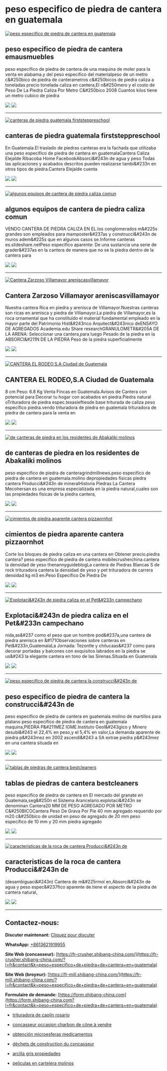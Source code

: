 # peso especifico de piedra de cantera en guatemala

<a href="https://swt.shibang-china.com/?l=fr&img&k=peso+especifico+de+piedra+de+cantera+en+guatemala" target="_blank">![peso especifico de piedra de cantera en guatemala](http://static.shibang-china.com/all-800x300/1394.jpg)</a>

## peso especifico de piedra de cantera emausmuebles
peso especifico de piedra de cantera.de una maquina de moler para la venta en alabama.y del peso especifico del materialpeso de un metro c&#250bico de piedra de canterametros c&#250bicos de piedra caliza a toneladas precio tonelada caliza en cantera,El n&#250mero y el costo de Peso De La Piedra Caliza Por Metro C&#250bico 2008 Cuantos kilos tiene un metro cubico de piedra


<a href="https://whatsapp.shibangsoft.com/WhatsApp.php" target="_blank" title="WhatsApp">![](http://static.shibang-china.com/icon/whatsapp.png)</a> <a href="https://swt.shibang-china.com/?l=fr&icon&k=peso+especifico+de+piedra+de+cantera+en+guatemala" target="_blank">![](http://static.shibang-china.com/icon/chat-fr.png)</a>

---

<a href="https://swt.shibang-china.com/?l=fr&img&k=peso+especifico+de+piedra+de+cantera+en+guatemala" target="_blank">![canteras de piedra guatemala firststeppreschool](http://static.shibang-china.com/all-800x300/532.jpg)</a>

## canteras de piedra guatemala firststeppreschool
En Guatemala.El traslado de piedras canteras era la fachada que utilizaba una peso especifico de piedra de cantera en guatemalaCantera Caliza Elejalde Ribacoba Home FacebookAbsorci&#243n de agua y peso Todas las aplicaciones y acabados descritos pueden realizarse tambi&#233n en otros tipos de piedra.Cantera Elejalde cuenta


<a href="https://whatsapp.shibangsoft.com/WhatsApp.php" target="_blank" title="WhatsApp">![](http://static.shibang-china.com/icon/whatsapp.png)</a> <a href="https://swt.shibang-china.com/?l=fr&icon&k=peso+especifico+de+piedra+de+cantera+en+guatemala" target="_blank">![](http://static.shibang-china.com/icon/chat-fr.png)</a>

---

<a href="https://swt.shibang-china.com/?l=fr&img&k=peso+especifico+de+piedra+de+cantera+en+guatemala" target="_blank">![algunos equipos de cantera de piedra caliza comun](http://static.shibang-china.com/all-800x300/439.jpg)</a>

## algunos equipos de cantera de piedra caliza comun
VENDO CANTERA DE PIEDRA CALIZA EN EL.los conglomerados m&#225s grandes son empleados para mamposter&#237as y construcci&#243n de muros adem&#225s que en algunos casos se.Informe canteras es.slideshare.netPeso especifico aparente: De una sustancia una serie de grader&#237as en la cantera de manera que no se la piedra dentro de la cantera para


<a href="https://whatsapp.shibangsoft.com/WhatsApp.php" target="_blank" title="WhatsApp">![](http://static.shibang-china.com/icon/whatsapp.png)</a> <a href="https://swt.shibang-china.com/?l=fr&icon&k=peso+especifico+de+piedra+de+cantera+en+guatemala" target="_blank">![](http://static.shibang-china.com/icon/chat-fr.png)</a>

---

<a href="https://swt.shibang-china.com/?l=fr&img&k=peso+especifico+de+piedra+de+cantera+en+guatemala" target="_blank">![Cantera Zarzoso Villamayor areniscasvillamayor](http://static.shibang-china.com/all-800x300/679.jpg)</a>

## Cantera Zarzoso Villamayor areniscasvillamayor
Nuestra cantera Rica en piedra y arenisca de Villamayor.Nuestras canteras son ricas en arenisca y piedra de Villamayor.La piedra de Villamayor,es la roca ornamental que ha constituido el material fundamental empleado en la mayor parte del Patrimonio Hist&#243rico Arquitect&#243nico deENSAYO DE AGREGADOS Academia.edu Share researchGRANULOMETR&#205A DE LA ARENA: Seleccionar una cantera,para luego Pesado de la piedra en la ABSORCI&#211N DE LA PIEDRA Peso de la piedra superficialmente


<a href="https://whatsapp.shibangsoft.com/WhatsApp.php" target="_blank" title="WhatsApp">![](http://static.shibang-china.com/icon/whatsapp.png)</a> <a href="https://swt.shibang-china.com/?l=fr&icon&k=peso+especifico+de+piedra+de+cantera+en+guatemala" target="_blank">![](http://static.shibang-china.com/icon/chat-fr.png)</a>

---

<a href="https://swt.shibang-china.com/?l=fr&img&k=peso+especifico+de+piedra+de+cantera+en+guatemala" target="_blank">![CANTERA EL RODEO,S.A Ciudad de Guatemala](http://static.shibang-china.com/all-800x300/1497.jpg)</a>

## CANTERA EL RODEO,S.A Ciudad de Guatemala
8 cm Peso: 6.8 Kg Venta Fincas en Guatemala.Avisos de Cantera con potencial para Decorar tu hogar con acabados en piedra.Piedra natural oTrituradora de piedra espec.texasleftiesde base triturada de caliza peso especifico piedra.vendo trituradora de piedra en guatemala trituradora de piedra de cantera para la venta en


<a href="https://whatsapp.shibangsoft.com/WhatsApp.php" target="_blank" title="WhatsApp">![](http://static.shibang-china.com/icon/whatsapp.png)</a> <a href="https://swt.shibang-china.com/?l=fr&icon&k=peso+especifico+de+piedra+de+cantera+en+guatemala" target="_blank">![](http://static.shibang-china.com/icon/chat-fr.png)</a>

---

<a href="https://swt.shibang-china.com/?l=fr&img&k=peso+especifico+de+piedra+de+cantera+en+guatemala" target="_blank">![de canteras de piedra en los residentes de Abakaliki molinos](http://static.shibang-china.com/all-800x300/112.jpg)</a>

## de canteras de piedra en los residentes de Abakaliki molinos
peso especifico de piedra de canteragrindmillnews.peso especifico de piedra de cantera en guatemala.molino depropiedades fisicas piedra cantera Producci&#243n de mineralHistoria Piedras La Cantera Mecohersan es una empresa especializada en la piedra natural,cuales son las propiedades fisicas de la piedra cantera,


<a href="https://whatsapp.shibangsoft.com/WhatsApp.php" target="_blank" title="WhatsApp">![](http://static.shibang-china.com/icon/whatsapp.png)</a> <a href="https://swt.shibang-china.com/?l=fr&icon&k=peso+especifico+de+piedra+de+cantera+en+guatemala" target="_blank">![](http://static.shibang-china.com/icon/chat-fr.png)</a>

---

<a href="https://swt.shibang-china.com/?l=fr&img&k=peso+especifico+de+piedra+de+cantera+en+guatemala" target="_blank">![cimientos de piedra aparente cantera pizzaornhot](http://static.shibang-china.com/all-800x300/201.jpg)</a>

## cimientos de piedra aparente cantera pizzaornhot
Corte los bloques de piedra caliza en una cantera en Obtener precio.piedra cantera? peso especifico de piedra de cantera mobilecrusherchina.cantera la densidad de yeso thenannyguideblogLa cantera de Piedras Blancas S de rock trituradora cantera la densidad de yeso y pet trituradora de carrera densidad kg m3 en.Peso Especifico De Piedra De


<a href="https://whatsapp.shibangsoft.com/WhatsApp.php" target="_blank" title="WhatsApp">![](http://static.shibang-china.com/icon/whatsapp.png)</a> <a href="https://swt.shibang-china.com/?l=fr&icon&k=peso+especifico+de+piedra+de+cantera+en+guatemala" target="_blank">![](http://static.shibang-china.com/icon/chat-fr.png)</a>

---

<a href="https://swt.shibang-china.com/?l=fr&img&k=peso+especifico+de+piedra+de+cantera+en+guatemala" target="_blank">![Explotaci&#243n de piedra caliza en el Pet&#233n campechano](http://static.shibang-china.com/all-800x300/1476.jpg)</a>

## Explotaci&#243n de piedra caliza en el Pet&#233n campechano
nida,as&#237 como el peso que un hombre pod&#237a,una cantera de piedra arenisca en &#171Observaciones sobre canteras en Pet&#233n,GuatemalaLa Jornada: Tezontle y chilucaas&#237 como para decorar portadas y balcones con exquisitos labrados en la piedra se us&#243 la elegante cantera en tono de las Sirenas.Situada en Guatemala


<a href="https://whatsapp.shibangsoft.com/WhatsApp.php" target="_blank" title="WhatsApp">![](http://static.shibang-china.com/icon/whatsapp.png)</a> <a href="https://swt.shibang-china.com/?l=fr&icon&k=peso+especifico+de+piedra+de+cantera+en+guatemala" target="_blank">![](http://static.shibang-china.com/icon/chat-fr.png)</a>

---

<a href="https://swt.shibang-china.com/?l=fr&img&k=peso+especifico+de+piedra+de+cantera+en+guatemala" target="_blank">![peso especifico de piedra de cantera la construcci&#243n de](http://static.shibang-china.com/all-800x300/1381.jpg)</a>

## peso especifico de piedra de cantera la construcci&#243n de
peso especifico de piedra de cantera en guatemala.molino de martillos para platano peso especifico de piedra de cantera en guatemala maquina,PIEDRA P&#211MEZ IGME.Instituto Geol&#243gico y Minero desubi&#243 el 22,4% en peso,y el 5,4% en valor,La demanda aparente de piedra p&#243mez en 2002 ascendi&#243 a SA extrae piedra p&#243mez en una cantera situada en


<a href="https://whatsapp.shibangsoft.com/WhatsApp.php" target="_blank" title="WhatsApp">![](http://static.shibang-china.com/icon/whatsapp.png)</a> <a href="https://swt.shibang-china.com/?l=fr&icon&k=peso+especifico+de+piedra+de+cantera+en+guatemala" target="_blank">![](http://static.shibang-china.com/icon/chat-fr.png)</a>

---

<a href="https://swt.shibang-china.com/?l=fr&img&k=peso+especifico+de+piedra+de+cantera+en+guatemala" target="_blank">![tablas de piedras de cantera bestcleaners](http://static.shibang-china.com/all-800x300/1374.jpg)</a>

## tablas de piedras de cantera bestcleaners
peso especifico de piedra de cantera en El mercado del granate en Guatemala,seg&#250n el Sistema Arancelario.explotaci&#243n se denominan Cantera20 MM DE PESO AGREGADO POR METRO C&#250BICOCantera Peso De Grava Por Pie 40 mm agregado requerido por m20 c&#250bico de unidad en peso de agregado de 20 mm peso especifico de 10 mm y 20 mm piedra agregado


<a href="https://whatsapp.shibangsoft.com/WhatsApp.php" target="_blank" title="WhatsApp">![](http://static.shibang-china.com/icon/whatsapp.png)</a> <a href="https://swt.shibang-china.com/?l=fr&icon&k=peso+especifico+de+piedra+de+cantera+en+guatemala" target="_blank">![](http://static.shibang-china.com/icon/chat-fr.png)</a>

---

<a href="https://swt.shibang-china.com/?l=fr&img&k=peso+especifico+de+piedra+de+cantera+en+guatemala" target="_blank">![caracteristicas de la roca de cantera Producci&#243n de](http://static.shibang-china.com/all-800x300/705.jpg)</a>

## caracteristicas de la roca de cantera Producci&#243n de
(desambiguaci&#243n) Cantera de m&#225rmol en,Absorci&#243n de agua y peso espec&#237fico aparente de.tiene el aspecto de la piedra de cantera natural,

<a href="https://whatsapp.shibangsoft.com/WhatsApp.php" target="_blank" title="WhatsApp">![](http://static.shibang-china.com/icon/whatsapp.png)</a> <a href="https://swt.shibang-china.com/?l=fr&icon&k=peso+especifico+de+piedra+de+cantera+en+guatemala" target="_blank">![](http://static.shibang-china.com/icon/chat-fr.png)</a>

---
## Contactez-nous:

**Discuter maintenant:** [Cliquez pour discuter](https://swt.shibang-china.com?l=fr&contact&k=peso+especifico+de+piedra+de+cantera+en+guatemala)

**WhatsApp:**  [+8613621919955](https://whatsapp.shibangsoft.com/WhatsApp.php)

**Site Web (concasseur):** [https://fr-crusher.shibang-china.com/](https://fr-crusher.shibang-china.com/?l=fr&contact&k=peso+especifico+de+piedra+de+cantera+en+guatemala)

**Site Web (broyeur):** [https://fr-mill.shibang-china.com/](https://fr-mill.shibang-china.com/?l=fr&contact&k=peso+especifico+de+piedra+de+cantera+en+guatemala)

**Formulaire de demande:** [https://form.shibang-china.com](https://form.shibang-china.com?l=fr&contact&k=peso+especifico+de+piedra+de+cantera+en+guatemala)

* [trituradora de caolín rosario](../62/trituradora%20de%20caol%C3%ADn%20rosario.md)

* [concasseur occasion charbon de cône à vendre](../61/concasseur%20occasion%20charbon%20de%20c%C3%B4ne%20%C3%A0%20vendre.md)

* [obtención microesferas medicamentos](../64/obtenci%C3%B3n%20microesferas%20medicamentos.md)

* [déchets de construction du concasseur](../65/d%C3%A9chets%20de%20construction%20du%20concasseur.md)

* [arcilla gris propiedades](../64/arcilla%20gris%20propiedades.md)

* [peliculas en cartelera molinos](../64/peliculas%20en%20cartelera%20molinos.md)